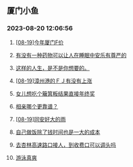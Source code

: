 ## 厦门小鱼 
### 2023-08-20 12:06:56

1. [[08-19]今年厦门F价](http://bbs.xmfish.com/read-htm-tid-18056772.html)

2. [有没有一种药物可以让人在睡眠中安乐有尊严的](http://bbs.xmfish.com/read-htm-tid-18056788.html)

3. [这样的人生，是不是你想要的。](http://bbs.xmfish.com/read-htm-tid-18056873.html)

4. [[08-19]漳州港的ＦＪ有没有上涨](http://bbs.xmfish.com/read-htm-tid-18056878.html)

5. [女儿想吃个簸箕粄结果直接年终奖](http://bbs.xmfish.com/read-htm-tid-18056939.html)

6. [相亲哪个更靠谱？](http://bbs.xmfish.com/read-htm-tid-18056816.html)

7. [[08-19]同安好大的雨](http://bbs.xmfish.com/read-htm-tid-18056881.html)

8. [自己做饭除了钱时间也是一大的成本](http://bbs.xmfish.com/read-htm-tid-18056785.html)

9. [去杏林高速路口接人，到收费口可以调头吗](http://bbs.xmfish.com/read-htm-tid-18056791.html)

10. [游泳真爽](http://bbs.xmfish.com/read-htm-tid-18056842.html)

